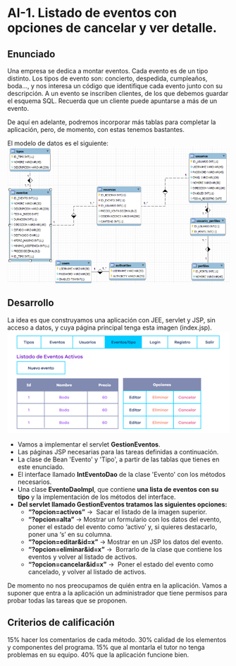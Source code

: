 # AI-1. Listado de eventos con opciones de cancelar y ver detalle.

## Enunciado

Una empresa se dedica a montar eventos. Cada evento es de un tipo distinto. Los tipos de evento son: concierto, despedida, cumpleaños, boda…, y nos interesa un código que identifique cada evento junto con su descripción. A un evento se inscriben clientes, de los que debemos guardar el esquema SQL. Recuerda que un cliente puede apuntarse a más de un evento. 

De aquí en adelante, podremos incorporar más tablas para completar la aplicación, pero, de momento, con estas tenemos bastantes.

El modelo de datos es el siguiente: 
![Modelo de datos del ejercicio](/src/main/webapp/img/ModeloDatos.png)

## Desarrollo

La idea es que construyamos una aplicación con JEE, servlet y JSP, sin acceso a datos, y cuya página principal tenga esta imagen (index.jsp). 
![Captura de los elementos activos en index.jsp](/src/main/webapp/img/c-158.jpg)

- Vamos a implementar el servlet **GestionEventos**. 
- Las páginas JSP necesarias para las tareas definidas a continuación. 
- La clase de Bean 'Evento' y 'Tipo', a partir de las tablas que tienes en este enunciado. 
- El interface llamado **IntEventoDao** de la clase 'Evento' con los métodos necesarios. 
- Una clase **EventoDaoImpl**, que contiene **una lista de eventos con su tipo** y la implementación de los métodos del interface.
- **Del servlet llamado GestionEventos tratamos las siguientes opciones:**
    - **“?opcion=activos”** ->  Sacar el listado de la imagen superior. 
    - **“?opcion=alta”** -> Mostrar un formulario con los datos del evento, poner el estado del evento como ‘activo’ y, si quieres destacarlo, poner una ‘s’ en su columna. 
    - **“?opcion=editar&id=x”** -> Mostrar en un JSP los datos del evento. 
    - **“?opcion=eliminar&id=x”** ->  Borrarlo de la clase que contiene los eventos y volver al listado de activos. 
    - **“?opcion=cancelar&id=x”** ->  Poner el estado del evento como cancelado, y volver al listado de activos. 

De momento no nos preocupamos de quién entra en la aplicación. Vamos a suponer que entra a la aplicación un administrador que tiene permisos para probar todas las tareas que se proponen.

## Criterios de calificación

15% hacer los comentarios de cada método.
30% calidad de los elementos y componentes del programa.
15% que al montarla el tutor no tenga problemas en su equipo.
40% que la aplicación funcione bien.
